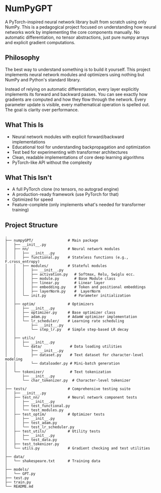 # NumPyGPT

A PyTorch-inspired neural network library built from scratch using only NumPy. This is a pedagogical project focused on understanding how neural networks work by implementing the core components manually. No automatic differentiation, no tensor abstractions, just pure numpy arrays and explicit gradient computations.

## Philosophy

The best way to understand something is to build it yourself. This project implements neural network modules and optimizers using nothing but NumPy and Python's standard library.

Instead of relying on automatic differentiation, every layer explicitly implements its forward and backward passes. You can see exactly how gradients are computed and how they flow through the network. Every parameter update is visible, every mathematical operation is spelled out. The goal is clarity over performance.

## What This Is

- Neural network modules with explicit forward/backward implementations
- Educational tool for understanding backpropagation and optimization
- Test bed for experimenting with transformer architectures
- Clean, readable implementations of core deep learning algorithms
- PyTorch-like API without the complexity

## What This Isn't

- A full PyTorch clone (no tensors, no autograd engine)
- A production-ready framework (use PyTorch for that)
- Optimized for speed
- Feature-complete (only implements what's needed for transformer training)

## Project Structure

```
.
├── numpyGPT/                # Main package
│   ├── __init__.py
│   ├── nn/                  # Neural network modules
│   │   ├── __init__.py
│   │   ├── functional.py    # Stateless functions (e.g., F.cross_entropy)
│   │   ├── modules/         # Stateful modules
│   │   │   ├── __init__.py
│   │   │   ├── activation.py   # Softmax, Relu, Swiglu ecc.
│   │   │   ├── module.py       # Base Module class
│   │   │   ├── linear.py       # Linear layer
│   │   │   ├── embedding.py    # Token and positional embeddings
│   │   │   ├── layerNorm.py    #  LayerNorm
│   │   └── init.py             # Parameter initialization
│   │
│   ├── optim/               # Optimizers
│   │   ├── __init__.py
│   │   ├── optimizer.py     # Base optimizer class
│   │   ├── adam.py          # AdamW optimizer implementation
│   │   └── lr_scheduler/    # Learning rate scheduling
│   │       ├── __init__.py
│   │       └── step_lr.py   # Simple step-based LR decay
│   │
│   ├── utils/
│   │   ├── __init__.py
│   │   └── data/             # Data loading utilities
│   │       ├── __init__.py
│   │       ├── dataset.py    # Text dataset for character-level modeling
│   │       └── dataloader.py # Mini-batch generation
│   │
│   └── tokenizer/            # Text tokenization
│       ├── __init__.py
│       └── char_tokenizer.py  # Character-level tokenizer
│
├── tests/                   # Comprehensive testing suite
│   ├── __init__.py
│   ├── test_nn/             # Neural network component tests
│   │   ├── __init__.py
│   │   ├── test_functional.py
│   │   └── test_modules.py
│   ├── test_optim/          # Optimizer tests
│   │   ├── __init__.py
│   │   ├── test_adam.py
│   │   └── test_lr_scheduler.py
│   ├── test_utils/          # Utility tests
│   │   ├── __init__.py
│   │   └── test_data.py
│   ├── test_tokenizer.py
│   └── utils.py             # Gradient checking and test utilities
│
├── data/
│   └── shakespeare.txt      # Training data
│
├── models/
│   └── GPT.py
├── test.py
├── train.py
└── README.md
```